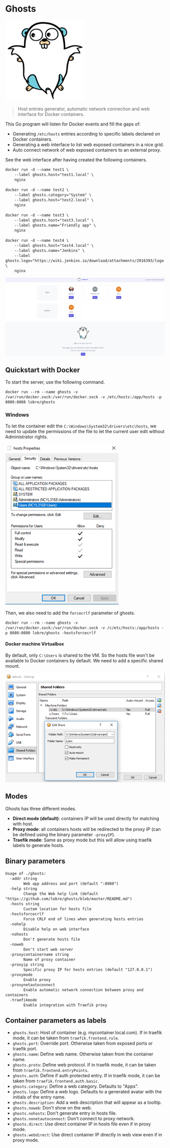 # Ghosts

<img src="https://raw.githubusercontent.com/lobre/ghosts/master/static/logo.png" width="250">

> Host entries generator, automatic network connection and web interface for Docker containers.

This Go program will listen for Docker events and fill the gaps of:

 - Generating `/etc/hosts` entries according to specific labels declared on Docker containers.
 - Generating a web interface to list web exposed containers in a nice grid.
 - Auto connect network of web exposed containers to an external proxy.

See the web interface after having created the following containers.

    docker run -d --name test1 \
        --label ghosts.host="test1.local" \
        nginx

    docker run -d --name test2 \
        --label ghosts.category="System" \
        --label ghosts.host="test2.local" \
        nginx

    docker run -d --name test3 \
        --label ghosts.host="test3.local" \
        --label ghosts.name="Friendly app" \
        nginx

    docker run -d --name test4 \
        --label ghosts.host="test4.local" \
        --label ghosts.name="Jenkins" \
        --label ghosts.logo="https://wiki.jenkins.io/download/attachments/2916393/logo.png" \
        nginx

![screenshot](https://raw.githubusercontent.com/lobre/ghosts/master/img/screenshot.png)

## Quickstart with Docker

To start the server, use the following command.

    docker run --rm --name ghosts -v /var/run/docker.sock:/var/run/docker.sock -v /etc/hosts:/app/hosts -p 8080:8080 lobre/ghosts

### Windows

To let the container edit the `C:\Windows\System32\drivers\etc\hosts`, we need to update the permissions of the file to let the current user edit without Administrator rights.

![screenshot](https://raw.githubusercontent.com/lobre/ghosts/master/img/windows_permissions.png)

Then, we also need to add the `forcecrlf` parameter of ghosts.

    docker run --rm --name ghosts -v /var/run/docker.sock:/var/run/docker.sock -v /c/etc/hosts:/app/hosts -p 8080:8080 lobre/ghosts -hostsforcecrlf

#### Docker machine Virtualbox

By default, only `C:\Users` is shared to the VM. So the hosts file won't be available to Docker containers by default. We need to add a specific shared mount.

![screenshot](https://raw.githubusercontent.com/lobre/ghosts/master/img/vbox_shared.png)

## Modes

Ghosts has three different modes.

 - **Direct mode (default)**: containers IP will be used directly for matching with host.
 - **Proxy mode**: all containers hosts will be redirected to the proxy IP (can be defined using the binary parameter `-proxyIP`).
 - **Traefik mode**: Same as proxy mode but this will allow using traefik labels to generate hosts.

## Binary parameters

    Usage of ./ghosts:
      -addr string
            Web app address and port (default ":8080")
      -help string
            Change the Web help link (default "https://github.com/lobre/ghosts/blob/master/README.md")
      -hosts string
            Custom location for hosts file
      -hostsforcecrlf
            Force CRLF end of lines when generating hosts entries
      -nohelp
            Disable help on web interface
      -nohosts
            Don't generate hosts file
      -noweb
            Don't start web server
      -proxycontainername string
            Name of proxy container
      -proxyip string
            Specific proxy IP for hosts entries (default "127.0.0.1")
      -proxymode
            Enable proxy
      -proxynetautoconnect
            Enable automatic network connection between proxy and containers
      -traefikmode
            Enable integration with Traefik proxy

## Container parameters as labels

 - `ghosts.host`: Host of container (e.g. mycontainer.local.com). If in traefik mode, it can be taken from `traefik.frontend.rule`.
 - `ghosts.port`: Override port. Otherwise taken from exposed ports or traefik port.
 - `ghosts.name`: Define web name. Otherwise taken from the container name.
 - `ghosts.proto`: Define web protocol. If in traefik mode, it can be taken from `traefik.frontend.entryPoints`.
 - `ghosts.auth`: Define if auth protected entry. If in traefik mode, it can be taken from `traefik.frontend.auth.basic`.
 - `ghosts.category`: Define a web category. Defaults to "Apps".
 - `ghosts.logo`: Define a web logo. Defaults to a generated avatar with the initials of the entry name.
 - `ghosts.description`: Add a web description that will appear as a tooltip.
 - `ghosts.noweb`: Don't show on the web.
 - `ghosts.nohosts`: Don't generate entry in hosts file.
 - `ghosts.nonetautoconnect`: Don't connect to proxy network.
 - `ghosts.direct`: Use direct container IP in hosts file even if in proxy mode.
 - `ghosts.webdirect`: Use direct container IP directly in web view even if in proxy mode.
